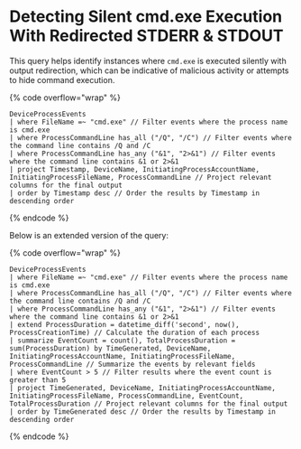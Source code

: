 # Detecting Silent cmd.exe Execution With Redirected STDERR & STDOUT

This query helps identify instances where `cmd.exe` is executed silently with output redirection, which can be indicative of malicious activity or attempts to hide command execution.

{% code overflow="wrap" %}
```kusto
DeviceProcessEvents
| where FileName =~ "cmd.exe" // Filter events where the process name is cmd.exe
| where ProcessCommandLine has_all ("/Q", "/C") // Filter events where the command line contains /Q and /C
| where ProcessCommandLine has_any ("&1", "2>&1") // Filter events where the command line contains &1 or 2>&1
| project Timestamp, DeviceName, InitiatingProcessAccountName, InitiatingProcessFileName, ProcessCommandLine // Project relevant columns for the final output
| order by Timestamp desc // Order the results by Timestamp in descending order
```
{% endcode %}

Below is an extended version of the query:

{% code overflow="wrap" %}
```kusto
DeviceProcessEvents
| where FileName =~ "cmd.exe" // Filter events where the process name is cmd.exe
| where ProcessCommandLine has_all ("/Q", "/C") // Filter events where the command line contains /Q and /C
| where ProcessCommandLine has_any ("&1", "2>&1") // Filter events where the command line contains &1 or 2>&1
| extend ProcessDuration = datetime_diff('second', now(), ProcessCreationTime) // Calculate the duration of each process
| summarize EventCount = count(), TotalProcessDuration = sum(ProcessDuration) by TimeGenerated, DeviceName, InitiatingProcessAccountName, InitiatingProcessFileName, ProcessCommandLine // Summarize the events by relevant fields
| where EventCount > 5 // Filter results where the event count is greater than 5
| project TimeGenerated, DeviceName, InitiatingProcessAccountName, InitiatingProcessFileName, ProcessCommandLine, EventCount, TotalProcessDuration // Project relevant columns for the final output
| order by TimeGenerated desc // Order the results by Timestamp in descending order
```
{% endcode %}
